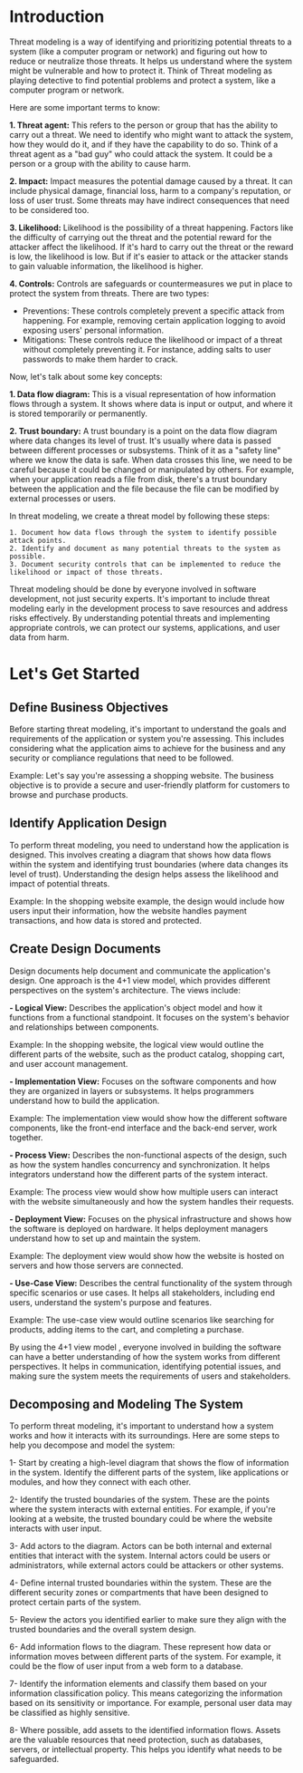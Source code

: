 # Introduction
Threat modeling is a way of identifying and prioritizing potential threats to a system (like a computer program or network) and figuring out how to reduce or neutralize those threats. It helps us understand where the system might be vulnerable and how to protect it. Think of Threat modeling as playing detective to find potential problems and protect a system, like a computer program or network. 

Here are some important terms to know:

**1. Threat agent:** This refers to the person or group that has the ability to carry out a threat. We need to identify who might want to attack the system, how they would do it, and if they have the capability to do so. Think of a threat agent as a "bad guy" who could attack the system. It could be a person or a group with the ability to cause harm.

**2. Impact:** Impact measures the potential damage caused by a threat. It can include physical damage, financial loss, harm to a company's reputation, or loss of user trust. Some threats may have indirect consequences that need to be considered too.

**3. Likelihood:** Likelihood is the possibility of a threat happening. Factors like the difficulty of carrying out the threat and the potential reward for the attacker affect the likelihood. If it's hard to carry out the threat or the reward is low, the likelihood is low. But if it's easier to attack or the attacker stands to gain valuable information, the likelihood is higher.

**4. Controls:** Controls are safeguards or countermeasures we put in place to protect the system from threats. There are two types:
   - Preventions: These controls completely prevent a specific attack from happening. For example, removing certain application logging to avoid exposing users' personal information.
   - Mitigations: These controls reduce the likelihood or impact of a threat without completely preventing it. For instance, adding salts to user passwords to make them harder to crack.

Now, let's talk about some key concepts:

**1. Data flow diagram:** This is a visual representation of how information flows through a system. It shows where data is input or output, and where it is stored temporarily or permanently.

**2. Trust boundary:** A trust boundary is a point on the data flow diagram where data changes its level of trust. It's usually where data is passed between different processes or subsystems. Think of it as a "safety line" where we know the data is safe. When data crosses this line, we need to be careful because it could be changed or manipulated by others. For example, when your application reads a file from disk, there's a trust boundary between the application and the file because the file can be modified by external processes or users.

In threat modeling, we create a threat model by following these steps:
```
1. Document how data flows through the system to identify possible attack points.
2. Identify and document as many potential threats to the system as possible.
3. Document security controls that can be implemented to reduce the likelihood or impact of those threats.
```
Threat modeling should be done by everyone involved in software development, not just security experts. It's important to include threat modeling early in the development process to save resources and address risks effectively. By understanding potential threats and implementing appropriate controls, we can protect our systems, applications, and user data from harm.
# Let's Get Started


## Define Business Objectives
Before starting threat modeling, it's important to understand the goals and requirements of the application or system you're assessing. This includes considering what the application aims to achieve for the business and any security or compliance regulations that need to be followed.

Example: Let's say you're assessing a shopping website. The business objective is to provide a secure and user-friendly platform for customers to browse and purchase products.

## Identify Application Design 
To perform threat modeling, you need to understand how the application is designed. This involves creating a diagram that shows how data flows within the system and identifying trust boundaries (where data changes its level of trust). Understanding the design helps assess the likelihood and impact of potential threats.

Example: In the shopping website example, the design would include how users input their information, how the website handles payment transactions, and how data is stored and protected.

## Create Design Documents
Design documents help document and communicate the application's design. One approach is the 4+1 view model, which provides different perspectives on the system's architecture. The views include:

**- Logical View:** Describes the application's object model and how it functions from a functional standpoint. It focuses on the system's behavior and relationships between components.

Example: In the shopping website, the logical view would outline the different parts of the website, such as the product catalog, shopping cart, and user account management.

**- Implementation View:** Focuses on the software components and how they are organized in layers or subsystems. It helps programmers understand how to build the application.

Example: The implementation view would show how the different software components, like the front-end interface and the back-end server, work together.

**- Process View:** Describes the non-functional aspects of the design, such as how the system handles concurrency and synchronization. It helps integrators understand how the different parts of the system interact.

Example: The process view would show how multiple users can interact with the website simultaneously and how the system handles their requests.

**- Deployment View:** Focuses on the physical infrastructure and shows how the software is deployed on hardware. It helps deployment managers understand how to set up and maintain the system.

Example: The deployment view would show how the website is hosted on servers and how those servers are connected.

**- Use-Case View:** Describes the central functionality of the system through specific scenarios or use cases. It helps all stakeholders, including end users, understand the system's purpose and features.

Example: The use-case view would outline scenarios like searching for products, adding items to the cart, and completing a purchase.

By using the 4+1 view model , everyone involved in building the software can have a better understanding of how the system works from different perspectives. It helps in communication, identifying potential issues, and making sure the system meets the requirements of users and stakeholders.
## Decomposing and Modeling The System
To perform threat modeling, it's important to understand how a system works and how it interacts with its surroundings. Here are some steps to help you decompose and model the system:

1- Start by creating a high-level diagram that shows the flow of information in the system. Identify the different parts of the system, like applications or modules, and how they connect with each other.

2- Identify the trusted boundaries of the system. These are the points where the system interacts with external entities. For example, if you're looking at a website, the trusted boundary could be where the website interacts with user input.

3- Add actors to the diagram. Actors can be both internal and external entities that interact with the system. Internal actors could be users or administrators, while external actors could be attackers or other systems.

4- Define internal trusted boundaries within the system. These are the different security zones or compartments that have been designed to protect certain parts of the system.

5- Review the actors you identified earlier to make sure they align with the trusted boundaries and the overall system design.

6- Add information flows to the diagram. These represent how data or information moves between different parts of the system. For example, it could be the flow of user input from a web form to a database.

7- Identify the information elements and classify them based on your information classification policy. This means categorizing the information based on its sensitivity or importance. For example, personal user data may be classified as highly sensitive.

8- Where possible, add assets to the identified information flows. Assets are the valuable resources that need protection, such as databases, servers, or intellectual property. This helps you identify what needs to be safeguarded.
